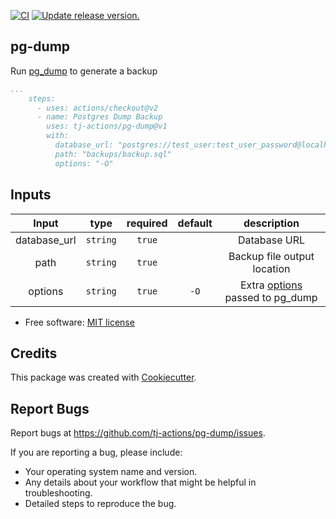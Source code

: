 [![CI](https://github.com/tj-actions/pg-dump/actions/workflows/test.yml/badge.svg)](https://github.com/tj-actions/pg-dump/actions/workflows/test.yml) [![Update release version.](https://github.com/tj-actions/pg-dump/actions/workflows/sync-release-version.yml/badge.svg)](https://github.com/tj-actions/pg-dump/actions/workflows/sync-release-version.yml)

pg-dump
-------

Run [pg_dump](https://www.postgresql.org/docs/9.6/app-pgdump.html) to generate a backup

```yaml
...
    steps:
      - uses: actions/checkout@v2
      - name: Postgres Dump Backup
        uses: tj-actions/pg-dump@v1
        with:
          database_url: "postgres://test_user:test_user_password@localhost:5432/testdb"
          path: "backups/backup.sql" 
          options: "-O"   
```


## Inputs

|   Input       |    type    |  required     |  default                      |  description  |
|:-------------:|:-----------:|:-------------:|:----------------------------:|:-------------:|
| database_url  |  `string`   |    `true`    |                              |  Database URL  |
| path          |  `string`   |    `true`    |                              |  Backup file output location  |
| options       |  `string`   |    `true`    |      `-O`                    |  Extra [options](https://www.postgresql.org/docs/9.6/app-pgdump.html#PG-DUMP-OPTIONS) passed to pg_dump  |



* Free software: [MIT license](LICENSE)


Credits
-------

This package was created with [Cookiecutter](https://github.com/cookiecutter/cookiecutter).



Report Bugs
-----------

Report bugs at https://github.com/tj-actions/pg-dump/issues.

If you are reporting a bug, please include:

* Your operating system name and version.
* Any details about your workflow that might be helpful in troubleshooting.
* Detailed steps to reproduce the bug.
